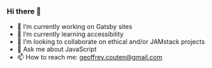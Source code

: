### Hi there 👋

- 🔭 I’m currently working on Gatsby sites
- 🌱 I’m currently learning accessibility
- 👯 I’m looking to collaborate on ethical and/or JAMstack projects
- 💬 Ask me about JavaScript
- 📫 How to reach me: geoffrey.couten@gmail.com
<!-- - ⚡ Fun fact: ... -->
<!-- - 🤔 I’m looking for help with GraphQL, SQL -->
